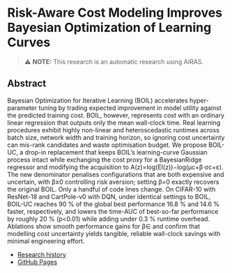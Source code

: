 # Risk-Aware Cost Modeling Improves Bayesian Optimization of Learning Curves
> ⚠️ **NOTE:** This research is an automatic research using AIRAS.
## Abstract
Bayesian Optimization for Iterative Learning (BOIL) accelerates hyper-parameter tuning by trading expected improvement in model utility against the predicted training cost. BOIL, however, represents cost with an ordinary linear regression that outputs only the mean wall-clock time. Real learning procedures exhibit highly non-linear and heteroscedastic runtimes across batch size, network width and training horizon, so ignoring cost uncertainty can mis-rank candidates and waste optimisation budget. We propose BOIL-UC, a drop-in replacement that keeps BOIL’s learning-curve Gaussian process intact while exchanging the cost proxy for a BayesianRidge regressor and modifying the acquisition to A(z)=log(EI(z))−log(μc+β·σc+ε). The new denominator penalises configurations that are both expensive and uncertain, with β≥0 controlling risk aversion; setting β=0 exactly recovers the original BOIL. Only a handful of code lines change. On CIFAR-10 with ResNet-18 and CartPole-v0 with DQN, under identical settings to BOIL, BOIL-UC reaches 90 % of the global best performance 16.8 % and 14.6 % faster, respectively, and lowers the time-AUC of best-so-far performance by roughly 20 % (p<0.01) while adding under 0.3 % runtime overhead. Ablations show smooth performance gains for β∈ and confirm that modelling cost uncertainty yields tangible, reliable wall-clock savings with minimal engineering effort.

- [Research history](https://github.com/auto-res2/airas-20251022-092125-matsuzawa/blob/main/.research/research_history.json)
- [GitHub Pages](https://auto-res2.github.io/airas-20251022-092125-matsuzawa/branches/main/index.html)